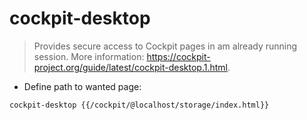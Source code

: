 # cockpit-desktop

> Provides secure access to Cockpit pages in am already running session.
> More information: <https://cockpit-project.org/guide/latest/cockpit-desktop.1.html>.

- Define path to wanted page:

`cockpit-desktop {{/cockpit/@localhost/storage/index.html}}`